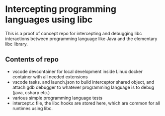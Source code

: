 # Intercepting programming languages using libc

This is a proof of concept repo for intercepting and debugging libc interactions between programming language like Java and the elementary libc library.

## Contents of repo
 - vscode devcontainer for local development inside Linux docker container with all needed extensions
 - vscode tasks. and launch.json to build interceptor shared object, and attach gdb debugger to whatever programming language is to debug (java, csharp etc.)
 - various simple programming language tests
 - intercept.c file, the libc hooks are stored here, which are common for all runtimes using libc.